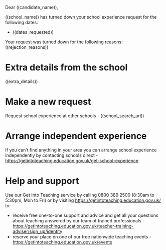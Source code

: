 Dear ((candidate_name)),

((school_name)) has turned down your school experience request for the following dates:
* ((dates_requested))

Your request was turned down for the following reasons:
((rejection_reasons))

#  Extra details from the school
((extra_details))

# Make a new request
Request school experience at other schools - ((school_search_url))

# Arrange independent experience

If you can’t find anything in your area you can arrange school experience independently by contacting schools direct - https://getintoteaching.education.gov.uk/get-school-experience

# Help and support

Use our Get Into Teaching service by calling 0800 389 2500 (8:30am to 5:30pm, Mon to Fri) or by visiting https://getintoteaching.education.gov.uk/ to:

* receive free one-to-one support and advice and get all your questions about teaching answered by our team of trained professionals - https://getintoteaching.education.gov.uk/teacher-training-adviser/sign_up/identity
* reserve your place on one of our free nationwide teaching events - https://getintoteaching.education.gov.uk/events
